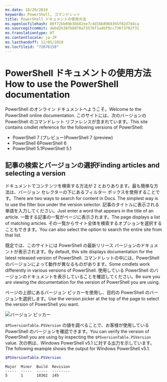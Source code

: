 ```yaml
---
ms.date: 10/20/2019
keywords: PowerShell, コマンドレット
title: PowerShell ドキュメントの使用方法
ms.openlocfilehash: 80f72bb89b3bb82ee7c4d16b8969395f02d7d4ca
ms.sourcegitcommit: debd2b38fb8070a7357bf1a4bf9cc736f3702f31
ms.translationtype: HT
ms.contentlocale: ja-JP
ms.lasthandoff: 12/05/2019
ms.locfileid: "72676158"
---
```

# <a name="how-to-use-the-powershell-documentation"></a><span data-ttu-id="c2e2b-103">PowerShell ドキュメントの使用方法</span><span class="sxs-lookup"><span data-stu-id="c2e2b-103">How to use the PowerShell documentation</span></span>

<span data-ttu-id="c2e2b-104">PowerShell のオンライン ドキュメントへようこそ。</span><span class="sxs-lookup"><span data-stu-id="c2e2b-104">Welcome to the PowerShell online documentation.</span></span> <span data-ttu-id="c2e2b-105">このサイトには、次のバージョンの PowerShell のコマンドレット リファレンスが含まれています。</span><span class="sxs-lookup"><span data-stu-id="c2e2b-105">This site contains cmdlet reference for the following versions of PowerShell:</span></span>

- <span data-ttu-id="c2e2b-106">PowerShell 7 (プレビュー)</span><span class="sxs-lookup"><span data-stu-id="c2e2b-106">PowerShell 7 (preview)</span></span>
- <span data-ttu-id="c2e2b-107">PowerShell 6</span><span class="sxs-lookup"><span data-stu-id="c2e2b-107">PowerShell 6</span></span>
- <span data-ttu-id="c2e2b-108">PowerShell 5.1</span><span class="sxs-lookup"><span data-stu-id="c2e2b-108">PowerShell 5.1</span></span>

## <a name="finding-articles-and-selecting-a-version"></a><span data-ttu-id="c2e2b-109">記事の検索とバージョンの選択</span><span class="sxs-lookup"><span data-stu-id="c2e2b-109">Finding articles and selecting a version</span></span>

<span data-ttu-id="c2e2b-110">ドキュメントでコンテンツを検索する方法が 2 とおりあります。最も簡単な方法は、バージョン セレクターの下にあるフィルター ボックスを使用することです。</span><span class="sxs-lookup"><span data-stu-id="c2e2b-110">There are two ways to search for content in Docs. The simplest way is to use the filter box under the version selector.</span></span> <span data-ttu-id="c2e2b-111">記事のタイトルに表示される単語を入力してください。</span><span class="sxs-lookup"><span data-stu-id="c2e2b-111">Just enter a word that appears in the title of an article.</span></span> <span data-ttu-id="c2e2b-112">一致する記事の一覧がページに表示されます。</span><span class="sxs-lookup"><span data-stu-id="c2e2b-112">The page displays a list of matching articles.</span></span> <span data-ttu-id="c2e2b-113">その一覧からサイト全体を検索するオプションを選択することもできます。</span><span class="sxs-lookup"><span data-stu-id="c2e2b-113">You can also select the option to search the entire site from that list.</span></span>

<span data-ttu-id="c2e2b-114">既定では、このサイトには PowerShell の最新リリース バージョンのドキュメントが表示されます。</span><span class="sxs-lookup"><span data-stu-id="c2e2b-114">By default, this site displays documentation for the latest released version of PowerShell.</span></span> <span data-ttu-id="c2e2b-115">コマンドレットの中には、PowerShell のバージョンによって動作が異なるものがあります。</span><span class="sxs-lookup"><span data-stu-id="c2e2b-115">Some cmdlets work differently in various versions of PowerShell.</span></span> <span data-ttu-id="c2e2b-116">使用している PowerShell のバージョンのドキュメントを表示していることを確認してください。</span><span class="sxs-lookup"><span data-stu-id="c2e2b-116">Be sure you are viewing the documentation for the version of PowerShell you are using.</span></span>

<span data-ttu-id="c2e2b-117">ページの上部にあるバージョン ピッカーを使用し、目的の PowerShell のバージョンを選択します。</span><span class="sxs-lookup"><span data-stu-id="c2e2b-117">Use the version picker at the top of the page to select the version of PowerShell you want.</span></span>

![バージョン ピッカー](images/how-to-use-docs/version-search.gif)

<span data-ttu-id="c2e2b-119">`$PSversionTable.PSVersion` の値を調べることで、お客様が使用している PowerShell のバージョンを確認できます。</span><span class="sxs-lookup"><span data-stu-id="c2e2b-119">You can verify the version of PowerShell you are using by inspecting the `$PSversionTable.PSVersion` value.</span></span> <span data-ttu-id="c2e2b-120">次の例は、Windows PowerShell v5.1 に対する出力を示しています。</span><span class="sxs-lookup"><span data-stu-id="c2e2b-120">The following example shows the output for Windows PowerShell v5.1.</span></span>

```powershell
$PSVersionTable.PSVersion
```

```Output
Major  Minor  Build  Revision
-----  -----  -----  --------
5      1      18362  145
```

